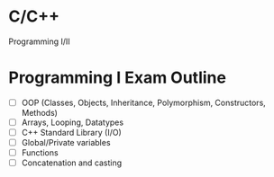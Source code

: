 # C/C++
Programming I/II

# Programming I Exam Outline 

- [ ] OOP (Classes, Objects, Inheritance, Polymorphism, Constructors, Methods)
- [ ] Arrays, Looping, Datatypes
- [ ] C++ Standard Library (I/O)
- [ ] Global/Private variables 
- [ ] Functions
- [ ] Concatenation and casting
